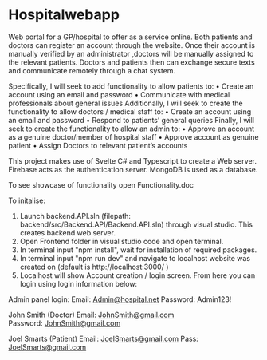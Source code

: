 # Hospitalwebapp
Web portal for a GP/hospital to offer as a service online. Both patients and doctors can register an account through the website. Once their account is manually verified by an administrator ,doctors will be manually assigned to the relevant patients. Doctors and patients then can exchange secure texts and communicate remotely through a chat system.

Specifically, I will seek to add functionality to allow patients to:
•	Create an account using an email and password
•	Communicate with medical professionals about general issues
Additionally, I will seek to create the functionality to allow doctors / medical staff to:
•	Create an account using an email and password
•	Respond to patients’ general queries
Finally, I will seek to create the functionality to allow an admin to:
•	Approve an account as a genuine doctor/member of hospital staff
•	Approve account as genuine patient
•	Assign Doctors to relevant patient’s accounts


This project makes use of Svelte C# and Typescript to create a Web server.
Firebase acts as the authentication server.
 MongoDB is used as a database. 

To see showcase of functionality open Functionality.doc



To initalise: 
1. Launch backend.API.sln (filepath: backend/src/Backend.API/Backend.API.sln) through visual studio. This creates backend web server.
2. Open Frontend folder in visual studio code and open terminal. 
3. In terminal input "npm install", wait for installation of required packages.
4. In terminal input "npm run dev" and navigate to localhost website was created on (default is http://localhost:3000/ )
5. Localhost will show Account creation / login screen. From here you can login using login information below:

Admin panel login:
Email: Admin@hospital.net
Password: Admin123!

John Smith (Doctor)
Email: JohnSmith@gmail.com	
Password: JohnSmith@gmail.com 

Joel Smarts (Patient)
Email: JoelSmarts@gmail.com
Pass: JoelSmarts@gmail.com 
